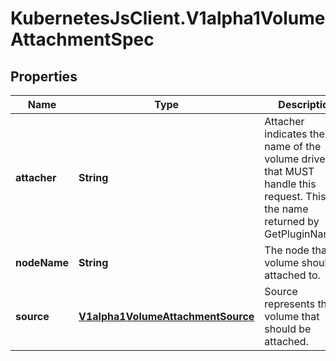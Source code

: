 # KubernetesJsClient.V1alpha1VolumeAttachmentSpec

## Properties
Name | Type | Description | Notes
------------ | ------------- | ------------- | -------------
**attacher** | **String** | Attacher indicates the name of the volume driver that MUST handle this request. This is the name returned by GetPluginName(). | 
**nodeName** | **String** | The node that the volume should be attached to. | 
**source** | [**V1alpha1VolumeAttachmentSource**](V1alpha1VolumeAttachmentSource.md) | Source represents the volume that should be attached. | 


